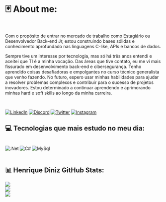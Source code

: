 


 # 🃏 About me:
<br/>

Com o propósito de entrar no mercado de trabalho como Estagiário ou Desenvolvedor Back-end Jr, estou construindo bases sólidas e conhecimento aprofundado nas linguagens C-like, APIs e bancos de dados. <br/>

Sempre tive um interesse por tecnologia, mas só há três anos entendi e aceitei que TI é a minha vocação. Das áreas que tive contato, eu me vi mais fissurado em desenvolvimento back-end e cibersegurança. Tenho aprendido coisas desafiadoras e empolgantes no curso técnico generalista que venho fazendo. No futuro, espero usar minhas habilidades para ajudar a resolver problemas complexos e contribuir para o sucesso de projetos inovadores. Estou determinado a continuar aprendendo e aprimorando minhas hard e soft skills ao longo da minha carreira.

<br/>

[![LinkedIn](https://img.shields.io/badge/LinkedIn-0077B5?style=for-the-badge&logo=linkedin&logoColor=white/)](https://www.linkedin.com/in/pedro-henrique-diniz/)
[![Discord](https://img.shields.io/badge/Discord-7289DA?style=for-the-badge&logo=discord&logoColor=white)](https://discord.com/channels/@Liscanno#9238)
[![Twitter](https://img.shields.io/badge/Twitter-1DA1F2?style=for-the-badge&logo=twitter&logoColor=white)](https://twitter.com/Liscanno)
[![Instagram](https://img.shields.io/badge/Instagram-E4405F?style=for-the-badge&logo=instagram&logoColor=white)](https://www.instagram.com/ph___diniz/)

## 💻 Tecnologias que mais estudo no meu dia:

<div style="display: inline_block"><br/>
  <img align="center" alt=".Net" src="https://img.shields.io/badge/.NET-5C2D91?style=for-the-badge&logo=.net&logoColor=white" />  
  <img align="center" alt="C#" src="https://img.shields.io/badge/C%23-239120?style=for-the-badge&logo=c-sharp&logoColor=white" />
  <img align="center" alt="MySql" src="https://img.shields.io/badge/MySQL-00000F?style=for-the-badge&logo=mysql&logoColor=white" />

</div>

<br/>




## 📊 Henrique Diniz GitHub Stats:
![](https://github-readme-stats.vercel.app/api?username=Henrique-CSharp&theme=react&hide_border=false&include_all_commits=true&count_private=true)<br/>
![](https://github-readme-streak-stats.herokuapp.com/?user=Henrique-CSharp&theme=react&hide_border=false)<br/>
![](https://github-readme-stats.vercel.app/api/top-langs/?username=Henrique-CSharp&theme=react&hide_border=false&include_all_commits=true&count_private=true&layout=compact)
